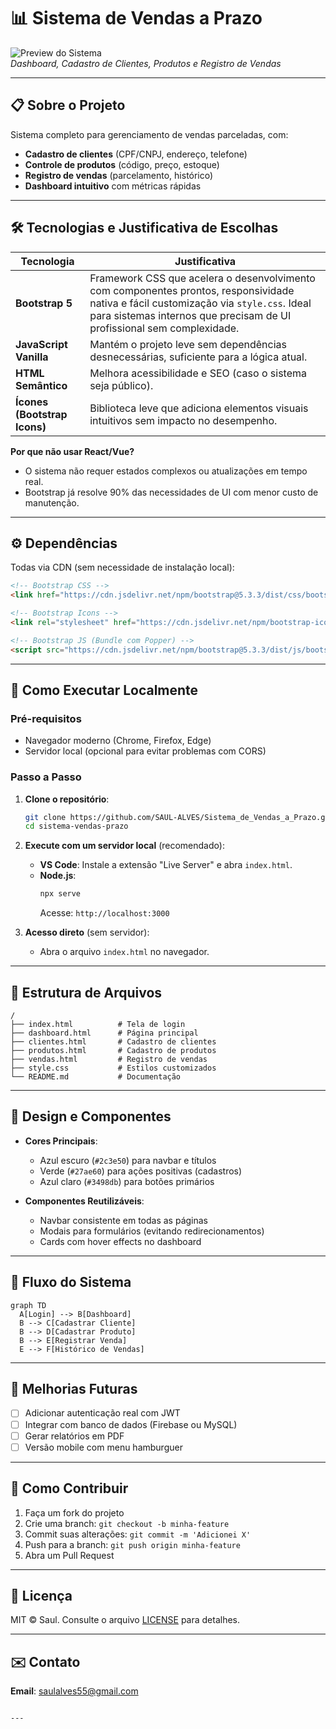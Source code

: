 # 📊 Sistema de Vendas a Prazo

![Preview do Sistema](https://via.placeholder.com/800x400?text=Sistema+de+Vendas+a+Prazo)  
*Dashboard, Cadastro de Clientes, Produtos e Registro de Vendas*

---

## 📋 Sobre o Projeto
Sistema completo para gerenciamento de vendas parceladas, com:
- **Cadastro de clientes** (CPF/CNPJ, endereço, telefone)
- **Controle de produtos** (código, preço, estoque)
- **Registro de vendas** (parcelamento, histórico)
- **Dashboard intuitivo** com métricas rápidas

---

## 🛠️ Tecnologias e Justificativa de Escolhas

| Tecnologia          | Justificativa                                                                                     |
|---------------------|--------------------------------------------------------------------------------------------------|
| **Bootstrap 5**     | Framework CSS que acelera o desenvolvimento com componentes prontos, responsividade nativa e fácil customização via `style.css`. Ideal para sistemas internos que precisam de UI profissional sem complexidade. |
| **JavaScript Vanilla** | Mantém o projeto leve sem dependências desnecessárias, suficiente para a lógica atual.           |
| **HTML Semântico**  | Melhora acessibilidade e SEO (caso o sistema seja público).                                      |
| **Ícones (Bootstrap Icons)** | Biblioteca leve que adiciona elementos visuais intuitivos sem impacto no desempenho.             |

**Por que não usar React/Vue?**  
- O sistema não requer estados complexos ou atualizações em tempo real.
- Bootstrap já resolve 90% das necessidades de UI com menor custo de manutenção.

---

## ⚙️ Dependências
Todas via CDN (sem necessidade de instalação local):
```html
<!-- Bootstrap CSS -->
<link href="https://cdn.jsdelivr.net/npm/bootstrap@5.3.3/dist/css/bootstrap.min.css" rel="stylesheet">

<!-- Bootstrap Icons -->
<link rel="stylesheet" href="https://cdn.jsdelivr.net/npm/bootstrap-icons@1.10.0/font/bootstrap-icons.css">

<!-- Bootstrap JS (Bundle com Popper) -->
<script src="https://cdn.jsdelivr.net/npm/bootstrap@5.3.3/dist/js/bootstrap.bundle.min.js"></script>
```

---

## 🚀 Como Executar Localmente

### Pré-requisitos
- Navegador moderno (Chrome, Firefox, Edge)
- Servidor local (opcional para evitar problemas com CORS)

### Passo a Passo
1. **Clone o repositório**:
   ```bash
   git clone https://github.com/SAUL-ALVES/Sistema_de_Vendas_a_Prazo.git
   cd sistema-vendas-prazo
   ```

2. **Execute com um servidor local** (recomendado):
   - **VS Code**: Instale a extensão "Live Server" e abra `index.html`.
   - **Node.js**:
     ```bash
     npx serve
     ```
     Acesse: `http://localhost:3000`

3. **Acesso direto** (sem servidor):
   - Abra o arquivo `index.html` no navegador.

---

## 📂 Estrutura de Arquivos
```plaintext
/
├── index.html          # Tela de login
├── dashboard.html      # Página principal
├── clientes.html       # Cadastro de clientes
├── produtos.html       # Cadastro de produtos
├── vendas.html         # Registro de vendas
├── style.css           # Estilos customizados
└── README.md           # Documentação
```

---

## 🎨 Design e Componentes
- **Cores Principais**:
  - Azul escuro (`#2c3e50`) para navbar e títulos
  - Verde (`#27ae60`) para ações positivas (cadastros)
  - Azul claro (`#3498db`) para botões primários

- **Componentes Reutilizáveis**:
  - Navbar consistente em todas as páginas
  - Modais para formulários (evitando redirecionamentos)
  - Cards com hover effects no dashboard

---

## 🔄 Fluxo do Sistema
```mermaid
graph TD
  A[Login] --> B[Dashboard]
  B --> C[Cadastrar Cliente]
  B --> D[Cadastrar Produto]
  B --> E[Registrar Venda]
  E --> F[Histórico de Vendas]
```

---

## 📌 Melhorias Futuras
- [ ] Adicionar autenticação real com JWT
- [ ] Integrar com banco de dados (Firebase ou MySQL)
- [ ] Gerar relatórios em PDF
- [ ] Versão mobile com menu hamburguer

---

## 🤝 Como Contribuir
1. Faça um fork do projeto
2. Crie uma branch: `git checkout -b minha-feature`
3. Commit suas alterações: `git commit -m 'Adicionei X'`
4. Push para a branch: `git push origin minha-feature`
5. Abra um Pull Request

---

## 📄 Licença
MIT © Saul. Consulte o arquivo [LICENSE](LICENSE) para detalhes.

---

## ✉️ Contato
**Email**: saulalves55@gmail.com


```

---
